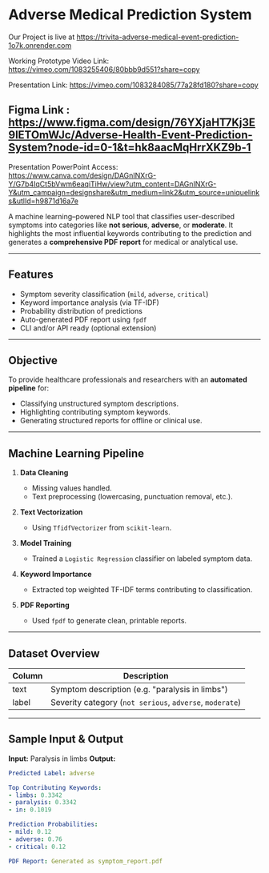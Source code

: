 #  Adverse Medical Prediction System


Our Project is live at https://trivita-adverse-medical-event-prediction-1o7k.onrender.com

Working Prototype Video Link: https://vimeo.com/1083255406/80bbb9d551?share=copy

Presentation Link: https://vimeo.com/1083284085/77a28fd180?share=copy

## Figma Link : https://www.figma.com/design/76YXjaHT7Kj3E9lETOmWJc/Adverse-Health-Event-Prediction-System?node-id=0-1&t=hk8aacMqHrrXKZ9b-1

Presentation PowerPoint Access: https://www.canva.com/design/DAGnINXrG-Y/G7b4IqCt5bVwm6eaqiTiHw/view?utm_content=DAGnINXrG-Y&utm_campaign=designshare&utm_medium=link2&utm_source=uniquelinks&utlId=h9871d16a7e

A machine learning–powered NLP tool that classifies user-described symptoms into categories like **not serious**, **adverse**, or **moderate**. It highlights the most influential keywords contributing to the prediction and generates a **comprehensive PDF report** for medical or analytical use.

---

##  Features

- Symptom severity classification (`mild`, `adverse`, `critical`)
- Keyword importance analysis (via TF-IDF)
- Probability distribution of predictions
- Auto-generated PDF report using `fpdf`
- CLI and/or API ready (optional extension)

---

##  Objective

To provide healthcare professionals and researchers with an **automated pipeline** for:

- Classifying unstructured symptom descriptions.
- Highlighting contributing symptom keywords.
- Generating structured reports for offline or clinical use.

---



##  Machine Learning Pipeline

1. **Data Cleaning**  
   - Missing values handled.
   - Text preprocessing (lowercasing, punctuation removal, etc.).

2. **Text Vectorization**  
   - Using `TfidfVectorizer` from `scikit-learn`.

3. **Model Training**  
   - Trained a `Logistic Regression` classifier on labeled symptom data.

4. **Keyword Importance**  
   - Extracted top weighted TF-IDF terms contributing to classification.

5. **PDF Reporting**  
   - Used `fpdf` to generate clean, printable reports.

---

## Dataset Overview

| Column | Description                     |
|--------|---------------------------------|
| text   | Symptom description (e.g. "paralysis in limbs") |
| label  | Severity category (`not serious`, `adverse`, `moderate`) |

---

## Sample Input & Output

**Input:**
Paralysis in limbs
**Output:**
```yaml
Predicted Label: adverse

Top Contributing Keywords:
- limbs: 0.3342
- paralysis: 0.3342
- in: 0.1019

Prediction Probabilities:
- mild: 0.12
- adverse: 0.76
- critical: 0.12

PDF Report: Generated as symptom_report.pdf
